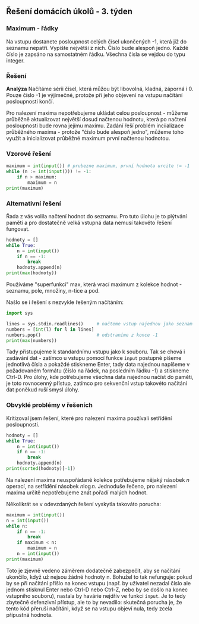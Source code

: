 ## Řešení domácích úkolů - 3. týden

### Maximum - řádky

Na vstupu dostanete posloupnost celých čísel ukončených -1, která již do seznamu nepatří. Vypište největší z nich. Číslo bude alespoň jedno. Každé číslo je zapsáno na samostatném řádku. Všechna čisla se vejdou do typu integer.

### Řešení

**Analýza** Načítáme sérii čísel, která můžou být libovolná, kladná, záporná i 0. Pouze číslo -1 je výjimečné, protože při jeho objevení na vstupu načítání posloupnosti končí. 

Pro nalezení maxima nepotřebujeme ukládat celou posloupnost - můžeme průběžně aktualizovat největší dosud načtenou hodnotu, která po načtení posloupnosti bude rovna jejímu maximu. Zadání řeší problém inciializace průběžného maxima - protože "číslo bude alespoň jedno", můžeme toho využít a inicializovat průběžné maximum první načtenou hodnotou.

### Vzorové řešení

```python
maximum = int(input()) # prubezne maximum, první hodnota urcite != -1
while (n := int(input())) != -1:
    if n > maximum:
        maximum = n
print(maximum)
```

 ### Alternativní řešení

Řada z vás volila načtení hodnot do seznamu. Pro tuto úlohu je to plýtvání pamětí a pro dostatečně velká vstupná data nemusí takovéto řešení fungovat.

```python
hodnoty = []
while True:
    n = int(input())
    if n == -1:
        break
    hodnoty.append(n)
print(max(hodnoty))
```

Používáme "superfunkci" max, která vrací maximum z kolekce hodnot - seznamu, pole, množiny, n-tice a pod. 

Našlo se i řešení s nezvykle řešeným načítáním:

```python
import sys

lines = sys.stdin.readlines()     # načteme vstup najednou jako seznam                                   # řádek
numbers = [int(l) for l in lines]
numbers.pop()                     # odstraníme z konce -1
print(max(numbers))
```

Tady přistupujeme k standardnímu vstupu jako k souboru. Tak se chová i zadávání dat -  zatímco u vstupu pomocí funkce `input` postupně píšeme jednotlivá čísla a pokaždé stiskneme Enter, tady data najednou napíšeme v požadovaném formátu (číslo na řádek, na posledním řádku -1) a stiskneme Ctrl-D. Pro úlohy, kde potřebujeme všechna data najednou načíst do paměti, je toto rovnocenný přístup, zatímco pro sekvenční vstup takovéto načítání dat poněkud ruší smysl úlohy. 

### Obvyklé problémy v řešeních

Kritizoval jsem řešení, které pro nalezení maxima používali setřídění posloupnosti. 

```python
hodnoty = []
while True:
    n = int(input())
    if n == -1:
        break
    hodnoty.append(n)
print(sorted(hodnoty)[-1])
```

Na nalezení maxima neuspořádané kolekce potřebujeme nějaký násobek $n$ operací, na setřídění násobek $n\log{n}$. Jednoduše řečeno, pro nalezení maxima určitě nepotřebujeme znát pořadí malých hodnot.

Několikrát se v odevzdaných řešení vyskytla takováto porucha:

```python
maximum = int(input())
n = int(input())
while n:
    if n == -1:
        break
    if maximum < n:
        maximum = n
    n = int(input())
print(maximum)
```

Toto je zjevně vedeno záměrem dodatečně zabezpečit, aby se načítání ukončilo, když už nejsou žádné hodnoty n. Bohužel to tak nefunguje: pokud by se při načítání přišlo na konec vstupu (např. by uživatel nezadal číslo ale jednom stisknul Enter nebo  Ctrl-D nebo Ctrl-Z, nebo by se došlo na konec vstupního souboru), nastala by havárie nejdřív ve funkci `input`. Je to tedy zbytečně defenzivní přístup, ale to by nevadilo: skutečná porucha je, že tento kód přeruší načítáni, když se na vstupu objeví nula, tedy zcela přípustná hodnota. 